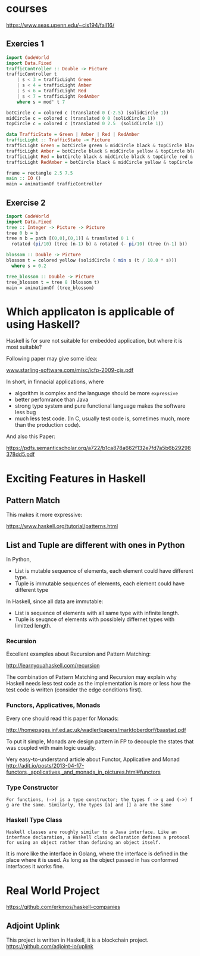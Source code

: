 # courses

https://www.seas.upenn.edu/~cis194/fall16/

## Exercies 1

```Haskell
import CodeWorld
import Data.Fixed
trafficController :: Double -> Picture
trafficController t
    | s < 3 = trafficLight Green
    | s < 4 = trafficLight Amber
    | s < 6 = trafficLight Red
    | s < 7 = trafficLight RedAmber
    where s = mod' t 7

botCircle c = colored c (translated 0 (-2.5) (solidCircle 1))
midCircle c = colored c (translated 0 0 (solidCircle 1))
topCircle c = colored c (translated 0 2.5  (solidCircle 1))

data TrafficState = Green | Amber | Red | RedAmber
trafficLight :: TrafficState -> Picture
trafficLight Green = botCircle green & midCircle black & topCircle black & frame
trafficLight Amber = botCircle black & midCircle yellow & topCircle black & frame
trafficLight Red = botCircle black & midCircle black & topCircle red & frame
trafficLight RedAmber = botCircle black & midCircle yellow & topCircle red & frame

frame = rectangle 2.5 7.5
main :: IO ()
main = animationOf trafficController
```

## Exercise 2


```Haskell
import CodeWorld
import Data.Fixed
tree :: Integer -> Picture -> Picture
tree 0 b = b
tree n b = path [(0,0),(0,1)] & translated 0 1 (
  rotated (pi/10) (tree (n-1) b) & rotated (- pi/10) (tree (n-1) b))

blossom :: Double -> Picture
blossom t = colored yellow (solidCircle ( min s (t / 10.0 * s)))
  where s = 0.2

tree_blossom :: Double -> Picture
tree_blossom t = tree 8 (blossom t)
main = animationOf (tree_blossom)
```

# Which applicaton is applicable of using Haskell?

Haskell is for sure not suitable for embedded application, but where it is most suitable?

Following paper may give some idea:

www.starling-software.com/misc/icfp-2009-cjs.pdf

In short, in finnacial applications, where
- algorithm is complex and the language should be more `expressive`
- better perfomrance than Java
- strong type system and pure functional language makes the software less bug
- much less test code. (In C, usually test code is, sometimes much, more than the production code).


And also this Paper:

https://pdfs.semanticscholar.org/a722/b1ca878a662f132e7fd7a5b6b29298378dd5.pdf

# Exciting Features in Haskell

## Pattern Match

This makes it more expressive:

https://www.haskell.org/tutorial/patterns.html

## List and Tuple are different with ones in Python

In Python, 
- List is mutable sequence of elements, each element could have different type.
- Tuple is immutable sequences of elements, each element could have different type

In Haskell, since all data are immutable:
- List is sequence of elements with all same type with infinite length.
- Tuple is seuqnce of elements with possiblely differnet types with limitted length.

### Recursion

Excellent examples about Recursion and Pattern Matching:

http://learnyouahaskell.com/recursion


The combination of Pattern Matching and Recursion may explain why Haskell needs less test code as the implementation is more or less how the test code is written (consider the edge conditions first).

### Functors, Applicatives, Monads

Every one should read this paper for Monads:

http://homepages.inf.ed.ac.uk/wadler/papers/marktoberdorf/baastad.pdf

To put it simple, Monads are design pattern in FP to decouple the states that was coupled with main logic usually.

Very easy-to-understand article about Functor, Applicative and Monad
http://adit.io/posts/2013-04-17-functors,_applicatives,_and_monads_in_pictures.html#functors


### Type Constructor


```For functions, (->) is a type constructor; the types f -> g and (->) f g are the same. Similarly, the types [a] and [] a are the same```

### Haskell Type Class

```Haskell classes are roughly similar to a Java interface. Like an interface declaration, a Haskell class declaration defines a protocol for using an object rather than defining an object itself. ```

It is more like the interface in Golang, where the interface is defined in the place where it is used. As long as the object passed in has conformed interfaces it works fine.


# Real World Project

https://github.com/erkmos/haskell-companies

## Adjoint Uplink

This project is written in Haskell, it is a blockchain project.
https://github.com/adjoint-io/uplink
